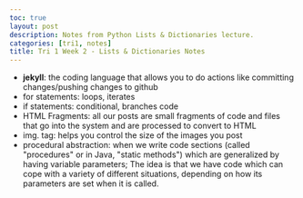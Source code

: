 ```yaml
---
toc: true
layout: post
description: Notes from Python Lists & Dictionaries lecture.
categories: [tri1, notes]
title: Tri 1 Week 2 - Lists & Dictionaries Notes 
---
```


- **jekyll**: the coding language that allows you to do actions like committing changes/pushing changes to github
- for statements:  loops, iterates 
- if statements: conditional, branches code
- HTML Fragments: all our posts are small fragments of code and files that go into the system and are processed to convert to HTML
- img. tag: helps you control the size of the images you post
- procedural abstraction: when we write code sections (called "procedures" or in Java, "static methods") which are generalized by having variable parameters; The idea is that we have code which can cope with a variety of different situations, depending on how its parameters are set when it is called.